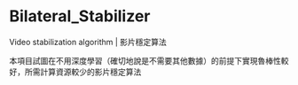 # Bilateral_Stabilizer

Video stabilization algorithm | 影片穩定算法

本項目試圖在不用深度學習（確切地說是不需要其他數據）的前提下實現魯棒性較好，所需計算資源較少的影片穩定算法
